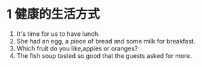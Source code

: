 # 1 健康的生活方式
1. It's time for us to have lunch.
2. She had an egg, a piece of bread and some milk for breakfast.
3. Which fruit do you like,apples or oranges?
4. The fish soup tasted so good that the guests asked for more.
